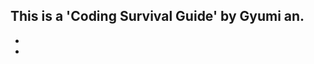 <h2>This is a 'Coding Survival Guide' by Gyumi an. </h2>
<ul>
<li><a href = "coding-survival-guide/script/intro.md"></a></li>
<li><a href = "./script/intro.md"></a></li>
</ul>
